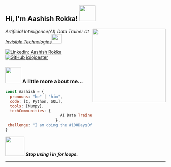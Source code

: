 <h2> Hi, I'm Aashish Rokka! <img src="https://media.giphy.com/media/mGcNjsfWAjY5AEZNw6/giphy.gif" width="50"></h2>
<img align='right' src="https://giffiles.alphacoders.com/145/145692.gif" width="230">
<p><em>Artificial Intelligence(AI) Data Trainer at <a href="https://www.invisible.co/">Invisible Technologies</a><img src="https://media.giphy.com/media/fYSnHlufseco8Fh93Z/giphy.gif" width="30">
</em></p>

[![Linkedin: Aashish Rokka](https://img.shields.io/badge/-Aashishrokka-blue?style=flat-square&logo=Linkedin&logoColor=white&link=https://www.linkedin.com/in/aashishrokka/)](https://www.linkedin.com/in/aashishrokka/)
[![GitHub jojojoester](https://img.shields.io/github/followers/thaiane?label=follow&style=social)](https://github.com/jojojoester)

### <img src="https://media.giphy.com/media/VgCDAzcKvsR6OM0uWg/giphy.gif" width="50"> A little more about me...  

```javascript
const Aashish = {
  pronouns: "he" | "him",
  code: [C, Python, SQL],
  tools: [Numpy],
  techCommunities: {
                        AI Data Trainer: "Invisible Technologies"
                      },
 challenge: "I am doing the #100DaysOfCode by building 100 python projects in 100 days."
}
```

<img src="https://cdn.pixabay.com/animation/2022/07/31/05/09/05-09-47-978_512.gif" width="60"> <em><b>Stop using i in for loops.</em>

---
